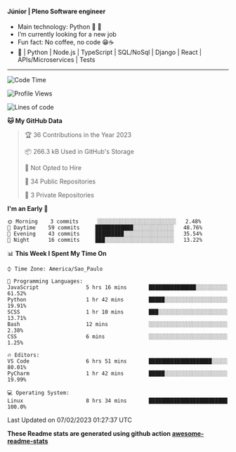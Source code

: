 #### Júnior | Pleno Software engineer 

- Main technology: Python 🐍 💖
- I’m currently looking for a new job
- Fun fact: No coffee, no code 😁☕
- 📖 | Python | Node.js | TypeScript | SQL/NoSql | Django | React | APIs/Microservices | Tests 
---
<!--START_SECTION:waka-->
![Code Time](http://img.shields.io/badge/Code%20Time-553%20hrs%2043%20mins-blue)

![Profile Views](http://img.shields.io/badge/Profile%20Views-2-blue)

![Lines of code](https://img.shields.io/badge/From%20Hello%20World%20I%27ve%20Written-572%20Thousand%20lines%20of%20code-blue)

**🐱 My GitHub Data** 

> 🏆 36 Contributions in the Year 2023
 > 
> 📦 266.3 kB Used in GitHub's Storage 
 > 
> 🚫 Not Opted to Hire
 > 
> 📜 34 Public Repositories 
 > 
> 🔑 3 Private Repositories  
 > 
**I'm an Early 🐤** 

```text
🌞 Morning    3 commits      ░░░░░░░░░░░░░░░░░░░░░░░░░   2.48% 
🌆 Daytime    59 commits     ████████████░░░░░░░░░░░░░   48.76% 
🌃 Evening    43 commits     █████████░░░░░░░░░░░░░░░░   35.54% 
🌙 Night      16 commits     ███░░░░░░░░░░░░░░░░░░░░░░   13.22%

```


📊 **This Week I Spent My Time On** 

```text
⌚︎ Time Zone: America/Sao_Paulo

💬 Programming Languages: 
JavaScript               5 hrs 16 mins       ███████████████░░░░░░░░░░   61.52% 
Python                   1 hr 42 mins        █████░░░░░░░░░░░░░░░░░░░░   19.91% 
SCSS                     1 hr 10 mins        ███░░░░░░░░░░░░░░░░░░░░░░   13.71% 
Bash                     12 mins             ░░░░░░░░░░░░░░░░░░░░░░░░░   2.38% 
CSS                      6 mins              ░░░░░░░░░░░░░░░░░░░░░░░░░   1.25%

🔥 Editors: 
VS Code                  6 hrs 51 mins       ████████████████████░░░░░   80.01% 
PyCharm                  1 hr 42 mins        █████░░░░░░░░░░░░░░░░░░░░   19.99%

💻 Operating System: 
Linux                    8 hrs 34 mins       █████████████████████████   100.0%

```


 Last Updated on 07/02/2023 01:27:37 UTC
<!--END_SECTION:waka-->

**These Readme stats are generated using github action [awesome-readme-stats](https://github.com/anmol098/waka-readme-stats)**
